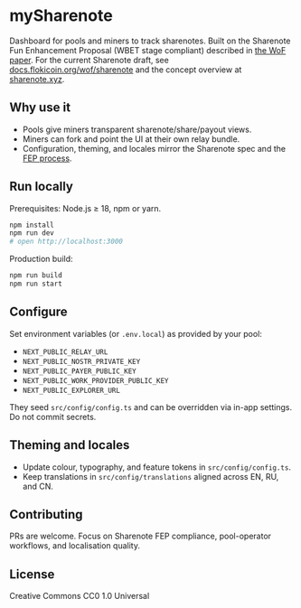 # mySharenote

Dashboard for pools and miners to track sharenotes. Built on the Sharenote Fun Enhancement Proposal (WBET stage compliant) described in [the WoF paper](https://docs.flokicoin.org/wof). For the current Sharenote draft, see [docs.flokicoin.org/wof/sharenote](https://docs.flokicoin.org/wof/sharenote) and the concept overview at [sharenote.xyz](https://sharenote.xyz).

## Why use it

- Pools give miners transparent sharenote/share/payout views.
- Miners can fork and point the UI at their own relay bundle.
- Configuration, theming, and locales mirror the Sharenote spec and the [FEP process](https://docs.flokicoin.org/wof#what-is-a-fep).

## Run locally

Prerequisites: Node.js ≥ 18, npm or yarn.

```bash
npm install
npm run dev
# open http://localhost:3000
```

Production build:

```bash
npm run build
npm run start
```

## Configure

Set environment variables (or `.env.local`) as provided by your pool:
- `NEXT_PUBLIC_RELAY_URL`
- `NEXT_PUBLIC_NOSTR_PRIVATE_KEY`
- `NEXT_PUBLIC_PAYER_PUBLIC_KEY`
- `NEXT_PUBLIC_WORK_PROVIDER_PUBLIC_KEY`
- `NEXT_PUBLIC_EXPLORER_URL`

They seed `src/config/config.ts` and can be overridden via in-app settings. Do not commit secrets.

## Theming and locales

- Update colour, typography, and feature tokens in `src/config/config.ts`.
- Keep translations in `src/config/translations` aligned across EN, RU, and CN.

## Contributing

PRs are welcome. Focus on Sharenote FEP compliance, pool-operator workflows, and localisation quality.

## License

Creative Commons CC0 1.0 Universal
